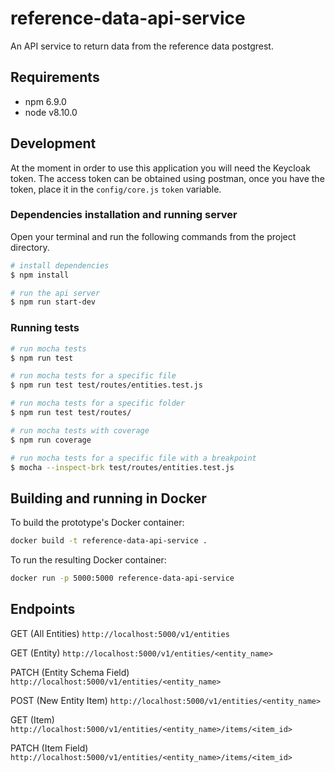 # reference-data-api-service

An API service to return data from the reference data postgrest.

## Requirements

*   npm 6.9.0
*   node v8.10.0

## Development

At the moment in order to use this application you will need the Keycloak token.
The access token can be obtained using postman, once you have the token, place it in
the `config/core.js` `token` variable.

### Dependencies installation and running server
Open your terminal and run the following commands from the project directory.

```bash
# install dependencies
$ npm install

# run the api server
$ npm run start-dev
```

### Running tests

```bash
# run mocha tests
$ npm run test

# run mocha tests for a specific file
$ npm run test test/routes/entities.test.js

# run mocha tests for a specific folder
$ npm run test test/routes/

# run mocha tests with coverage
$ npm run coverage

# run mocha tests for a specific file with a breakpoint
$ mocha --inspect-brk test/routes/entities.test.js
```

## Building and running in Docker

To build the prototype's Docker container:

```bash
docker build -t reference-data-api-service .
```

To run the resulting Docker container:

```bash
docker run -p 5000:5000 reference-data-api-service
```

## Endpoints
GET (All Entities)
`http://localhost:5000/v1/entities`

GET (Entity)
`http://localhost:5000/v1/entities/<entity_name>`

PATCH (Entity Schema Field)
`http://localhost:5000/v1/entities/<entity_name>`

POST (New Entity Item)
`http://localhost:5000/v1/entities/<entity_name>`

GET (Item)
`http://localhost:5000/v1/entities/<entity_name>/items/<item_id>`

PATCH (Item Field)
`http://localhost:5000/v1/entities/<entity_name>/items/<item_id>`
